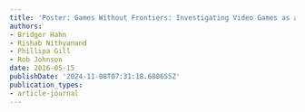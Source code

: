 ```yaml
---
title: 'Poster: Games Without Frontiers: Investigating Video Games as a Covert Channel'
authors:
- Bridger Hahn
- Rishab Nithyanand
- Phillipa Gill
- Rob Johnson
date: 2016-05-15
publishDate: '2024-11-08T07:31:18.680655Z'
publication_types:
- article-journal
---
```

